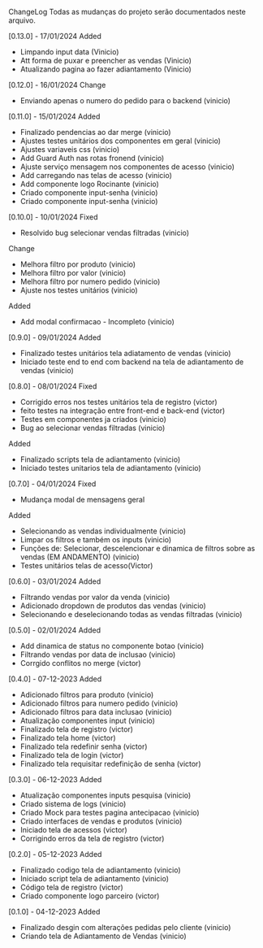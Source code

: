 ChangeLog
Todas as mudanças do projeto serão documentados neste arquivo.

[0.13.0] - 17/01/2024
Added
- Limpando input data (Vinicio)
- Att forma de puxar e preencher as vendas (Vinicio)
- Atualizando pagina ao fazer adiantamento (Vinicio)

[0.12.0] - 16/01/2024
Change
- Enviando apenas o numero do pedido para o backend (vinicio)

[0.11.0] - 15/01/2024
Added
- Finalizado pendencias ao dar merge (vinicio)
- Ajustes testes unitários dos componentes em geral (vinicio)
- Ajustes variaveis css (vinicio)
- Add Guard Auth nas rotas fronend (vinicio)
- Ajuste serviço mensagem nos componentes de acesso (vinicio)
- Add carregando nas telas de acesso (vinicio)
- Add componente logo Rocinante (vinicio)
- Criado componente input-senha (vinicio)
- Criado componente input-senha (vinicio)

[0.10.0] - 10/01/2024
Fixed
- Resolvido bug selecionar vendas filtradas (vinicio)

Change
- Melhora filtro por produto (vinicio)
- Melhora filtro por valor (vinicio)
- Melhora filtro por numero pedido (vinicio)
- Ajuste nos testes unitários (vinicio)

Added
- Add modal confirmacao - Incompleto (vinicio)

[0.9.0] - 09/01/2024
Added
- Finalizado testes unitários tela adiatamento de vendas (vinicio)
- Iniciado teste end to end com backend na tela de adiantamento de vendas (vinicio)

[0.8.0] - 08/01/2024
Fixed
- Corrigido erros nos testes unitários tela de registro (victor)
- feito testes na integração entre front-end e back-end (victor)
- Testes em componentes ja criados (vinicio)
- Bug ao selecionar vendas filtradas (vinicio)

Added
- Finalizado scripts tela de adiantamento (vinicio)
- Iniciado testes unitarios tela de adiantamento (vinicio)

[0.7.0] - 04/01/2024
Fixed
- Mudança modal de mensagens geral

Added
- Selecionando as vendas individualmente (vinicio)
- Limpar os filtros e também os inputs (vinicio)
- Funções de: Selecionar, descelencionar e dinamica de filtros sobre as vendas (EM ANDAMENTO) (vinicio) 
- Testes unitários telas de acesso(Victor)

[0.6.0] - 03/01/2024
Added
- Filtrando vendas por valor da venda (vinicio)
- Adicionado dropdown de produtos das vendas (vinicio)
- Selecionando e deselecionando todas as vendas filtradas (vinicio)

[0.5.0] - 02/01/2024
Added
- Add dinamica de status no componente botao (vinicio)
- Filtrando vendas por data de inclusao (vinicio)
- Corrgido conflitos no merge (victor)

[0.4.0] - 07-12-2023
Added
- Adicionado filtros para produto (vinicio)
- Adicionado filtros para numero pedido (vinicio)
- Adicionado filtros para data inclusao (vinicio)
- Atualização componentes input (vinicio)
- Finalizado tela de registro (victor)
- Finalizado tela home (victor)
- Finalizado tela redefinir senha (victor)
- Finalizado tela de login (victor)
- Finalizado tela requisitar redefinição de senha (victor)


[0.3.0] - 06-12-2023
Added
- Atualização componentes inputs pesquisa (vinicio)
- Criado sistema de logs (vinicio)
- Criado Mock para testes pagina antecipacao (vinicio)
- Criado interfaces de vendas e produtos (vinicio)
- Iniciado tela de acessos (victor)
- Corrigindo erros da tela de registro (victor)

[0.2.0] - 05-12-2023
Added
- Finalizado codigo tela de adiantamento (vinicio)
- Iniciado script tela de adiantamento (vinicio)
- Código tela de registro (victor)
- Criado componente logo parceiro (victor)

[0.1.0] - 04-12-2023
Added
- Finalizado desgin com alterações pedidas pelo cliente (vinicio)
- Criando tela de Adiantamento de Vendas (vinicio)
